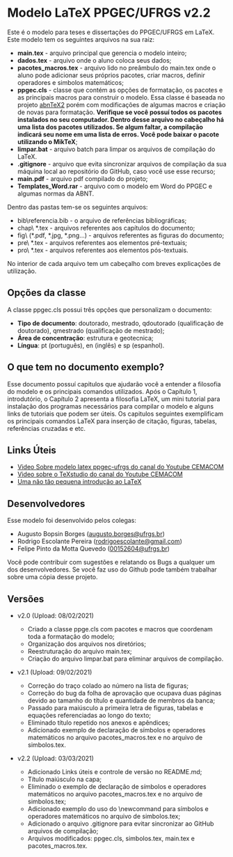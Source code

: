 # Modelo LaTeX PPGEC/UFRGS v2.2

Este é o modelo para teses e dissertações do PPGEC/UFRGS em LaTeX. Este modelo tem os seguintes arquivos na sua raiz:

  - **main.tex** - arquivo principal que gerencia o modelo inteiro;
  - **dados.tex** - arquivo onde o aluno coloca seus dados;
  - **pacotes_macros.tex** - arquivo lido no preâmbulo do main.tex onde o aluno pode adicionar seus próprios pacotes, criar macros, definir operadores e simbolos matemáticos;
  - **ppgec.cls** - classe que contém as opções de formatação, os pacotes e as principais macros para construir o modelo. Essa classe é baseada no projeto [abnTeX2](https://www.abntex.net.br/) porém com modificações de algumas macros e criação de novas para formatação. **Verifique se você possuí todos os pacotes instalados no seu computador. Dentro desse arquivo no cabeçalho há uma lista dos pacotes utilizados. Se algum faltar, a compilação indicará seu nome em uma lista de erros. Você pode baixar o pacote utilizando o MikTeX**;
  - **limpar.bat** - arquivo batch para limpar os arquivos de compilação do LaTeX.
  - **.gitignore** - arquivo que evita sincronizar arquivos de compilação da sua máquina local ao repositório do GitHub, caso você use esse recurso;
  - **main.pdf** - arquivo pdf compilado do projeto;
  - **Templates_Word.rar** - arquivo com o modelo em Word do PPGEC e algumas normas da ABNT.
 
Dentro das pastas tem-se os seguintes arquivos:

- bib\referencia.bib - o arquivo de referências bibliográficas;
- chap\ *.tex - arquivos referentes aos capítulos do documento;
- fig\ (*.pdf, *.jpg, *.png...) - arquivos referentes as figuras do documento;
- pre\ *.tex - arquivos referentes aos elementos pré-textuais;
- pro\ *.tex - arquivos referentes aos elementos pós-textuais.

No interior de cada arquivo tem um cabeçalho com breves explicações de utilização.

## Opções da classe

A classe ppgec.cls possui três opções que personalizam o documento:

  - **Tipo de documento**: doutorado, mestrado, qdoutorado (qualificação de doutorado), qmestrado (qualificação de mestrado);
  - **Área de concentração**: estrutura e geotecnica;
  - **Língua**: pt (português), en (inglês) e sp (espanhol).

## O que tem no documento exemplo?

Esse documento possuí capitulos que ajudarão você a entender a filosofia do modelo e os principais comandos utilizados. Após o Capítulo 1, introdutório, o Capítulo 2 apresenta a filosofia LaTeX, um mini tutorial para instalação dos programas necessários para compilar o modelo e alguns links de tutoriais que podem ser úteis. Os capitulos seguintes exemplificam os principais comandos LaTeX para inserção de citação, figuras, tabelas, referências cruzadas e etc.

## Links Úteis

 - [Video Sobre modelo latex ppgec-ufrgs do canal do Youtube CEMACOM](https://youtu.be/rphNFgaBviU)
 - [Video sobre o TeXstudio do canal do Youtube CEMACOM](https://youtu.be/kAnzGjju8QM)
 - [Uma não tão pequena introdução ao LaTeX](http://zelmanov.ptep-online.com/ctan/lshort_port.pdf)

## Desenvolvedores

Esse modelo foi desenvolvido pelos colegas:

- Augusto Bopsin Borges (augusto.borges@ufrgs.br)
- Rodrigo Escolante Pereira (rodrigoescolante@gmail.com)
- Felipe Pinto da Motta Quevedo (00152604@ufrgs.br)

Você pode contribuir com sugestões e relatando os Bugs a qualquer um dos desenvolvedores. Se você faz uso do Github pode também trabalhar sobre uma cópia desse projeto.

## Versões

+ v2.0 (Upload: 08/02/2021)

	+ Criado a classe ppge.cls com pacotes e macros que coordenam toda a formatação do modelo;
	+ Organização dos arquivos nos diretórios;
	+ Reestruturação do arquivo main.tex;
	+ Criação do arquivo limpar.bat para eliminar arquivos de compilação.

+ v2.1 (Upload: 09/02/2021)
	+ Correção do traço colado ao número na lista de figuras;
	+ Correção do bug da folha de aprovação que ocupava duas páginas devido ao tamanho do título e quantidade de membros da banca;
	+ Passado para maiúsculo a primeira letra de figuras, tabelas e equações referenciadas ao longo do texto;
	+ Eliminado título repetido nos anexos e apêndices;
	+ Adicionado exemplo de declaração de símbolos e operadores matemáticos no arquivo pacotes_macros.tex e no arquivo de simbolos.tex.

+ v2.2 (Upload: 03/03/2021)

	+ Adicionado Links úteis e controle de versão no README.md;
	+ Título maiúsculo na capa;
	+ Eliminado o exemplo de declaração de símbolos e operadores matemáticos no arquivo pacotes_macros.tex e no arquivo de simbolos.tex;
	+ Adicionado exemplo do uso do \newcommand para símbolos e operadores matemáticos no arquivo de simbolos.tex;
	+ Adicionado o arquivo .gitignore para evitar sincronizar ao GitHub arquivos de compilação;
	+ Arquivos modificados: ppgec.cls, simbolos.tex, main.tex e pacotes_macros.tex.
